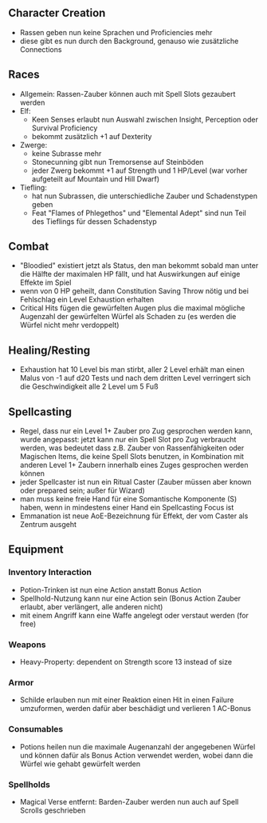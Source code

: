 
## Character Creation
- Rassen geben nun keine Sprachen und Proficiencies mehr
- diese gibt es nun durch den Background, genauso wie zusätzliche Connections

## Races
- Allgemein: Rassen-Zauber können auch mit Spell Slots gezaubert werden
- Elf:
    - Keen Senses erlaubt nun Auswahl zwischen Insight, Perception oder Survival Proficiency
    - bekommt zusätzlich +1 auf Dexterity
- Zwerge:
    - keine Subrasse mehr
    - Stonecunning gibt nun Tremorsense auf Steinböden
    - jeder Zwerg bekommt +1 auf Strength und 1 HP/Level (war vorher aufgeteilt auf Mountain und Hill Dwarf)
- Tiefling:
    - hat nun Subrassen, die unterschiedliche Zauber und Schadenstypen geben
    - Feat "Flames of Phlegethos" und "Elemental Adept" sind nun Teil des Tieflings für dessen Schadenstyp


## Combat
- "Bloodied" existiert jetzt als Status, den man bekommt sobald man unter die Hälfte der maximalen HP fällt, und hat Auswirkungen auf einige Effekte im Spiel
- wenn von 0 HP geheilt, dann Constitution Saving Throw nötig und bei Fehlschlag ein Level Exhaustion erhalten
- Critical Hits fügen die gewürfelten Augen plus die maximal mögliche Augenzahl der gewürfelten Würfel als Schaden zu (es werden die Würfel nicht mehr verdoppelt)


## Healing/Resting
- Exhaustion hat 10 Level bis man stirbt, aller 2 Level erhält man einen Malus von -1 auf d20 Tests und nach dem dritten Level verringert sich die Geschwindigkeit alle 2 Level um 5 Fuß


## Spellcasting
- Regel, dass nur ein Level 1+ Zauber pro Zug gesprochen werden kann, wurde angepasst: jetzt kann nur ein Spell Slot pro Zug verbraucht werden, was bedeutet dass z.B. Zauber von Rassenfähigkeiten oder Magischen Items, die keine Spell Slots benutzen, in Kombination mit anderen Level 1+ Zaubern innerhalb eines Zuges gesprochen werden können
- jeder Spellcaster ist nun ein Ritual Caster (Zauber müssen aber known oder prepared sein; außer für Wizard)
- man muss keine freie Hand für eine Somantische Komponente (S) haben, wenn in mindestens einer Hand ein Spellcasting Focus ist
- Emmanation ist neue AoE-Bezeichnung für Effekt, der vom Caster als Zentrum ausgeht


## Equipment

### Inventory Interaction
- Potion-Trinken ist nun eine Action anstatt Bonus Action
- Spellhold-Nutzung kann nur eine Action sein (Bonus Action Zauber erlaubt, aber verlängert, alle anderen nicht)
- mit einem Angriff kann eine Waffe angelegt oder verstaut werden (for free)

### Weapons
- Heavy-Property: dependent on Strength score 13 instead of size

### Armor
- Schilde erlauben nun mit einer Reaktion einen Hit in einen Failure umzuformen, werden dafür aber beschädigt und verlieren 1 AC-Bonus

### Consumables
- Potions heilen nun die maximale Augenanzahl der angegebenen Würfel und können dafür als Bonus Action verwendet werden, wobei dann die Würfel wie gehabt gewürfelt werden

### Spellholds
- Magical Verse entfernt: Barden-Zauber werden nun auch auf Spell Scrolls geschrieben